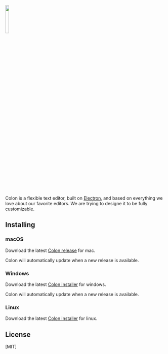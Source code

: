 <img src="https://raw.githubusercontent.com/Chhekur/colon-ide/master/assets/icon.png" width="15%">

Colon is a flexible text editor, built on [Electron](https://github.com/electron/electron), and based on everything we love about our favorite editors. We are trying to designe it to be fully customizable.

## Installing

### macOS

Download the latest [Colon release](https://github.com/Chhekur/colon-ide/releases/download/v1.3.0/Colon-1.3.0.dmg) for mac.

Colon will automatically update when a new release is available.

### Windows

Download the latest [Colon installer](https://github.com/Chhekur/colon-ide/releases/download/v1.3.0/Colon-Setup-1.3.0.exe) for windows.

Colon will automatically update when a new release is available.

### Linux

Download the latest [Colon installer](https://github.com/Chhekur/colon-ide/releases/download/v1.3.0/Colon-1.3.0-x86_64.AppImage) for linux.

## License

[MIT]

